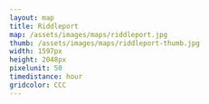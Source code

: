 ```yaml
---
layout: map
title: Riddleport
map: /assets/images/maps/riddleport.jpg
thumb: /assets/images/maps/riddleport-thumb.jpg
width: 1597px
height: 2048px
pixelunit: 50
timedistance: hour
gridcolor: CCC
---
```

